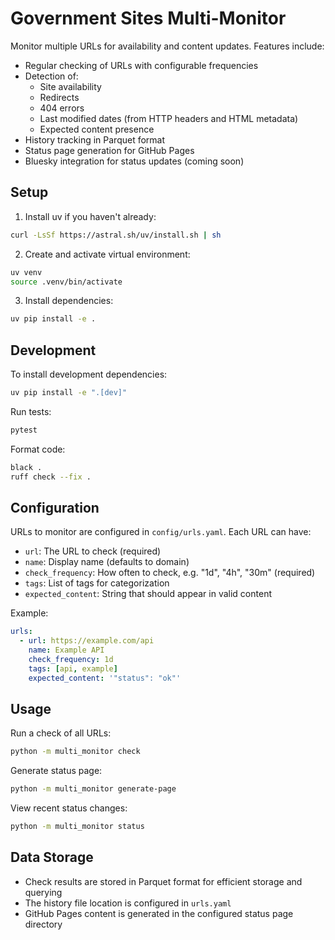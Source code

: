 # Government Sites Multi-Monitor

Monitor multiple URLs for availability and content updates. Features include:

- Regular checking of URLs with configurable frequencies
- Detection of:
  - Site availability
  - Redirects
  - 404 errors
  - Last modified dates (from HTTP headers and HTML metadata)
  - Expected content presence
- History tracking in Parquet format
- Status page generation for GitHub Pages
- Bluesky integration for status updates (coming soon)

## Setup

1. Install uv if you haven't already:
```bash
curl -LsSf https://astral.sh/uv/install.sh | sh
```

2. Create and activate virtual environment:
```bash
uv venv
source .venv/bin/activate
```

3. Install dependencies:
```bash
uv pip install -e .
```

## Development

To install development dependencies:
```bash
uv pip install -e ".[dev]"
```

Run tests:
```bash
pytest
```

Format code:
```bash
black .
ruff check --fix .
```

## Configuration

URLs to monitor are configured in `config/urls.yaml`. Each URL can have:

- `url`: The URL to check (required)
- `name`: Display name (defaults to domain)
- `check_frequency`: How often to check, e.g. "1d", "4h", "30m" (required)
- `tags`: List of tags for categorization
- `expected_content`: String that should appear in valid content

Example:
```yaml
urls:
  - url: https://example.com/api
    name: Example API
    check_frequency: 1d
    tags: [api, example]
    expected_content: '"status": "ok"'
```

## Usage

Run a check of all URLs:
```bash
python -m multi_monitor check
```

Generate status page:
```bash
python -m multi_monitor generate-page
```

View recent status changes:
```bash
python -m multi_monitor status
```

## Data Storage

- Check results are stored in Parquet format for efficient storage and querying
- The history file location is configured in `urls.yaml`
- GitHub Pages content is generated in the configured status page directory
